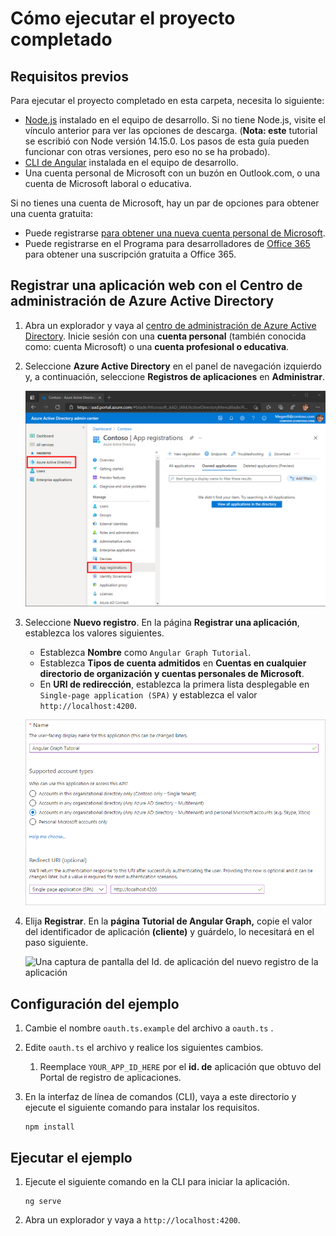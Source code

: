 # <a name="how-to-run-the-completed-project"></a>Cómo ejecutar el proyecto completado

## <a name="prerequisites"></a>Requisitos previos

Para ejecutar el proyecto completado en esta carpeta, necesita lo siguiente:

- [Node.js](https://nodejs.org) instalado en el equipo de desarrollo. Si no tiene Node.js, visite el vínculo anterior para ver las opciones de descarga. (**Nota: este** tutorial se escribió con Node versión 14.15.0. Los pasos de esta guía pueden funcionar con otras versiones, pero eso no se ha probado).
- [CLI de Angular](https://cli.angular.io/) instalada en el equipo de desarrollo.
- Una cuenta personal de Microsoft con un buzón en Outlook.com, o una cuenta de Microsoft laboral o educativa.

Si no tienes una cuenta de Microsoft, hay un par de opciones para obtener una cuenta gratuita:

- Puede registrarse [para obtener una nueva cuenta personal de Microsoft](https://signup.live.com/signup?wa=wsignin1.0&rpsnv=12&ct=1454618383&rver=6.4.6456.0&wp=MBI_SSL_SHARED&wreply=https://mail.live.com/default.aspx&id=64855&cbcxt=mai&bk=1454618383&uiflavor=web&uaid=b213a65b4fdc484382b6622b3ecaa547&mkt=E-US&lc=1033&lic=1).
- Puede registrarse en el Programa para desarrolladores de [Office 365](https://developer.microsoft.com/office/dev-program) para obtener una suscripción gratuita a Office 365.

## <a name="register-a-web-application-with-the-azure-active-directory-admin-center"></a>Registrar una aplicación web con el Centro de administración de Azure Active Directory

1. Abra un explorador y vaya al [centro de administración de Azure Active Directory](https://aad.portal.azure.com). Inicie sesión con una **cuenta personal** (también conocida como: cuenta Microsoft) o una **cuenta profesional o educativa**.

1. Seleccione **Azure Active Directory** en el panel de navegación izquierdo y, a continuación, seleccione **Registros de aplicaciones** en **Administrar**.

    ![Captura de pantalla de los registros de la aplicación ](/tutorial/images/aad-portal-app-registrations.png)

1. Seleccione **Nuevo registro**. En la página **Registrar una aplicación**, establezca los valores siguientes.

    - Establezca **Nombre** como `Angular Graph Tutorial`.
    - Establezca **Tipos de cuenta admitidos** en **Cuentas en cualquier directorio de organización y cuentas personales de Microsoft**.
    - En **URI de redirección**, establezca la primera lista desplegable en `Single-page application (SPA)` y establezca el valor `http://localhost:4200`.

    ![Captura de pantalla de la página Registrar una aplicación](/tutorial/images/aad-register-an-app.png)

1. Elija **Registrar**. En la **página Tutorial de Angular Graph,** copie el valor del identificador de aplicación **(cliente)** y guárdelo, lo necesitará en el paso siguiente.

    ![Una captura de pantalla del Id. de aplicación del nuevo registro de la aplicación](/tutorial/images/aad-application-id.png)

## <a name="configure-the-sample"></a>Configuración del ejemplo

1. Cambie el nombre `oauth.ts.example` del archivo a `oauth.ts` .
1. Edite `oauth.ts` el archivo y realice los siguientes cambios.
    1. Reemplace `YOUR_APP_ID_HERE` por el **id. de** aplicación que obtuvo del Portal de registro de aplicaciones.
1. En la interfaz de línea de comandos (CLI), vaya a este directorio y ejecute el siguiente comando para instalar los requisitos.

    ```Shell
    npm install
    ```

## <a name="run-the-sample"></a>Ejecutar el ejemplo

1. Ejecute el siguiente comando en la CLI para iniciar la aplicación.

    ```Shell
    ng serve
    ```

1. Abra un explorador y vaya a `http://localhost:4200`.
